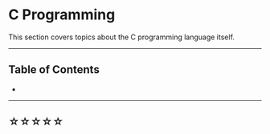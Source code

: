 # C Programming

This section covers topics about the C programming language itself.

- - -

## Table of Contents

* []()

- - -

## ☆☆☆☆☆ 

